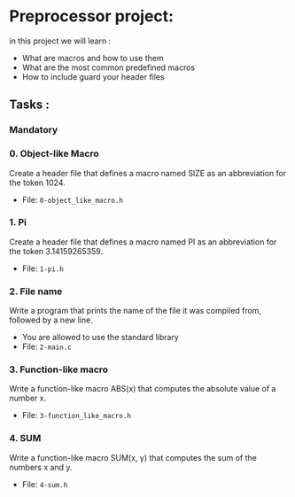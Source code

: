 # Preprocessor project:
in this project we will learn :
* What are macros and how to use them
* What are the most common predefined macros
* How to include guard your header files

## Tasks :
### Mandatory
### 0. Object-like Macro
  
Create a header file that defines a macro named SIZE as an abbreviation for the token 1024.
* File: `0-object_like_macro.h`

### 1. Pi

Create a header file that defines a macro named PI as an abbreviation for the token 3.14159265359.
* File: `1-pi.h`

### 2. File name

Write a program that prints the name of the file it was compiled from, followed by a new line.
* You are allowed to use the standard library
* File: `2-main.c`

### 3. Function-like macro

Write a function-like macro ABS(x) that computes the absolute value of a number x.
* File: `3-function_like_macro.h`

### 4. SUM

Write a function-like macro SUM(x, y) that computes the sum of the numbers x and y.
* File: `4-sum.h`
  
